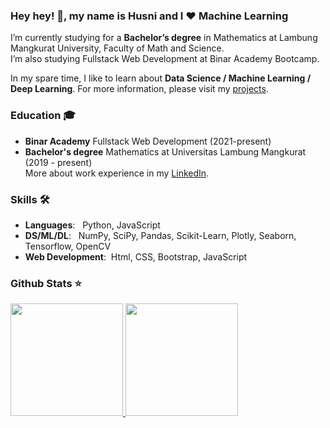 ### Hey hey! 👋,  my name is Husni and I ❤️ Machine Learning
I’m currently studying for a **Bachelor’s degree** in Mathematics at Lambung Mangkurat University, Faculty of Math and Science.<br>
I’m also studying Fullstack Web Development at Binar Academy Bootcamp.

In my spare time, I like to learn about **Data Science / Machine Learning / Deep Learning**. For more information, please visit my [projects](https://github.com/husfuu/Machine-Learning-Playground-Projects).

### Education 🎓
- **Binar Academy** Fullstack Web Development (2021-present)
- **Bachelor's degree** Mathematics at Universitas Lambung Mangkurat (2019 - present)<br>
More about work experience in my [LinkedIn](https://www.linkedin.com/in/muhammad-husni-nur-fadillah/).<br>

### Skills 🛠️
- **Languages**: &nbsp; Python, JavaScript
- **DS/ML/DL**: &nbsp;  NumPy, SciPy, Pandas, Scikit-Learn, Plotly, Seaborn, Tensorflow, OpenCV
- **Web Development**:&nbsp; Html, CSS, Bootstrap, JavaScript


### Github Stats ⭐
<p align="left">
<a href="https://github.com/husfuu">
  <img height="180em" src="https://github-readme-stats.vercel.app/api?username=husfuu&show_icons=true&theme=tokyonight"/>
  <img height="180em" src="https://github-readme-stats.vercel.app/api/top-langs/?username=husfuu&layout=compact&theme=tokyonight"/>
</a>
</p>

